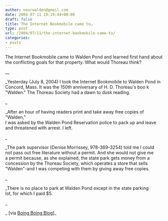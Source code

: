 ```yaml
---
author: nearwalden@gmail.com
date: 2004-07-11 19:19:44+00:00
draft: false
title: The Internet Bookmobile came to…
type: post
url: /2004/07/11/the-internet-bookmobile-came-to/
categories:
- posts
---
```


The Internet Bookmobile came to Walden Pond and learned first hand
about the conflicting goals for that property. What would Thoreau think?









__









_Yesterday
(July 8, 2004) I took the Internet Bookmobile to Walden Pond in
Concord, Mass. It was the 150th anniversary of H. D. Thoreau's boo k
"Walden." The Thoreau Society had a dawn to dusk reading.  

_









_After an hour of having readers print and take away free copies of "Walden,"  
I was asked by the Walden Pond Reservation police to pack up and leave  
and threatened with arrest. I left.  

_









_The park supervisor (Denise Morrissey, 978-369-3254) told me I could  
not pass out free literature without a permit. And she would not give me  
a permit because, as she explained, the state park gets money from a  
concession by the Thoreau Society, which operates a store that sells  
"Walden"-and I was competing with them by giving away free copies.  

_









_There is no place to park at Walden Pond except in the state parking  
lot, for which I paid $5.  

_









_ [via [Boing Boing Blog](//www.boingboing.net/")]_



